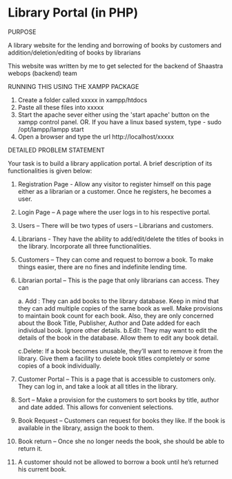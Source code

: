 Library Portal (in PHP)
===========================

PURPOSE 

A library website for the lending and borrowing of books by customers and addition/deletion/editing of books by librarians

This website was written by me to get selected for the backend of Shaastra webops (backend) team


RUNNING THIS USING THE XAMPP PACKAGE

1. Create a folder called xxxxx in xampp/htdocs
2. Paste all these files into xxxxx
3. Start the apache sever either using the 'start apache' button on the xampp control panel. OR. If you have a linux based system, type - sudo /opt/lampp/lampp start
4. Open a browser and type the url http://localhost/xxxxx


DETAILED PROBLEM STATEMENT

Your task is to build a library application portal. A brief description of its functionalities is given below:

1. Registration Page - Allow any visitor to register himself on this page either as a librarian or a customer. Once he registers, he becomes a user. 

2. Login Page – A page where the user logs in to his respective portal.

3. Users – There will be two types of users – Librarians and customers.

4. Librarians - They have the ability to add/edit/delete the titles of books in the library. Incorporate all three functionalities.
 
5. Customers – They can come and request to borrow a book. To make things easier, there are no fines and indefinite lending time.

6. Librarian portal – This is the page that only librarians can access. They can

	a. Add : They can add books to the library database. Keep in mind that they can add multiple copies of the same book as well. Make 	provisions to maintain book count for each book. Also, they are only concerned about the Book Title, Publisher, Author and Date added for each individual book. Ignore other details.
	b.Edit: They may want to edit the details of the book in the database. Allow them to edit any book detail.
	
	c.Delete: If a book becomes unusable, they’ll want to remove it from the library. Give them a facility to delete book titles completely or some copies of a book individually.
	
7. Customer Portal – This is a page that is accessible to customers only. They can log in, and take a look at all titles in the library. 

8. Sort – Make a provision for the customers to sort books by title, author and date added. This allows for convenient selections.

9. Book Request – Customers can request for books they like. If the book is available in the library, assign the book to them.

10. Book return – Once she no longer needs the book, she should be able to return it.

11. A customer should not be allowed to borrow a book until he’s returned his current book.

